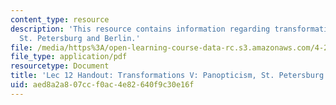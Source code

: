 ```yaml
---
content_type: resource
description: 'This resource contains information regarding transformations V: panopticism,
  St. Petersburg and Berlin.'
file: /media/https%3A/open-learning-course-data-rc.s3.amazonaws.com/4-241j-theory-of-city-form-spring-2013/aed8a2a807ccf0ac4e82640f9c30e16f_MIT4_241JS13_handout12.pdf
file_type: application/pdf
resourcetype: Document
title: 'Lec 12 Handout: Transformations V: Panopticism, St. Petersburg and Berlin'
uid: aed8a2a8-07cc-f0ac-4e82-640f9c30e16f
---
```

